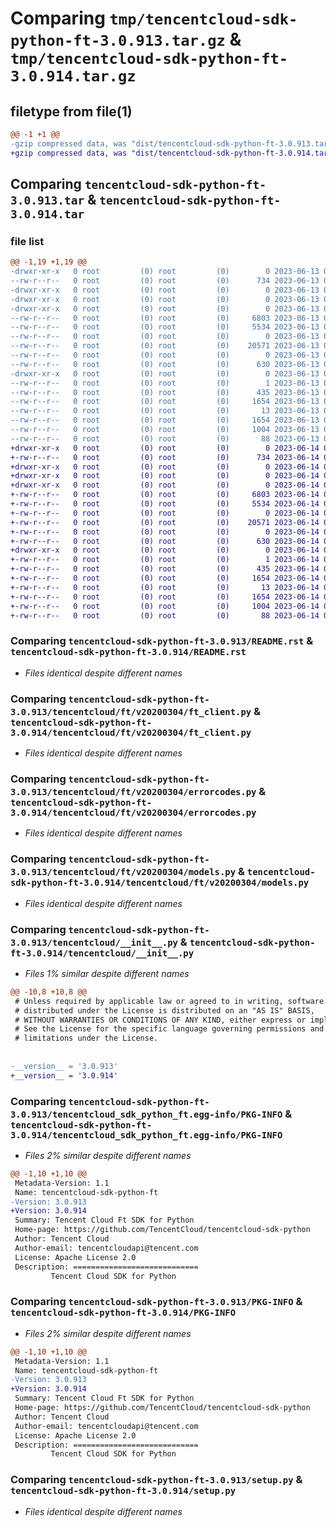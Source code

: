 # Comparing `tmp/tencentcloud-sdk-python-ft-3.0.913.tar.gz` & `tmp/tencentcloud-sdk-python-ft-3.0.914.tar.gz`

## filetype from file(1)

```diff
@@ -1 +1 @@
-gzip compressed data, was "dist/tencentcloud-sdk-python-ft-3.0.913.tar", last modified: Tue Jun 13 02:11:44 2023, max compression
+gzip compressed data, was "dist/tencentcloud-sdk-python-ft-3.0.914.tar", last modified: Wed Jun 14 00:26:40 2023, max compression
```

## Comparing `tencentcloud-sdk-python-ft-3.0.913.tar` & `tencentcloud-sdk-python-ft-3.0.914.tar`

### file list

```diff
@@ -1,19 +1,19 @@
-drwxr-xr-x   0 root         (0) root         (0)        0 2023-06-13 02:11:44.000000 tencentcloud-sdk-python-ft-3.0.913/
--rw-r--r--   0 root         (0) root         (0)      734 2023-06-13 02:11:44.000000 tencentcloud-sdk-python-ft-3.0.913/README.rst
-drwxr-xr-x   0 root         (0) root         (0)        0 2023-06-13 02:11:44.000000 tencentcloud-sdk-python-ft-3.0.913/tencentcloud/
-drwxr-xr-x   0 root         (0) root         (0)        0 2023-06-13 02:11:44.000000 tencentcloud-sdk-python-ft-3.0.913/tencentcloud/ft/
-drwxr-xr-x   0 root         (0) root         (0)        0 2023-06-13 02:11:44.000000 tencentcloud-sdk-python-ft-3.0.913/tencentcloud/ft/v20200304/
--rw-r--r--   0 root         (0) root         (0)     6803 2023-06-13 02:11:44.000000 tencentcloud-sdk-python-ft-3.0.913/tencentcloud/ft/v20200304/ft_client.py
--rw-r--r--   0 root         (0) root         (0)     5534 2023-06-13 02:11:44.000000 tencentcloud-sdk-python-ft-3.0.913/tencentcloud/ft/v20200304/errorcodes.py
--rw-r--r--   0 root         (0) root         (0)        0 2023-06-13 02:11:44.000000 tencentcloud-sdk-python-ft-3.0.913/tencentcloud/ft/v20200304/__init__.py
--rw-r--r--   0 root         (0) root         (0)    20571 2023-06-13 02:11:44.000000 tencentcloud-sdk-python-ft-3.0.913/tencentcloud/ft/v20200304/models.py
--rw-r--r--   0 root         (0) root         (0)        0 2023-06-13 02:11:44.000000 tencentcloud-sdk-python-ft-3.0.913/tencentcloud/ft/__init__.py
--rw-r--r--   0 root         (0) root         (0)      630 2023-06-13 02:11:44.000000 tencentcloud-sdk-python-ft-3.0.913/tencentcloud/__init__.py
-drwxr-xr-x   0 root         (0) root         (0)        0 2023-06-13 02:11:44.000000 tencentcloud-sdk-python-ft-3.0.913/tencentcloud_sdk_python_ft.egg-info/
--rw-r--r--   0 root         (0) root         (0)        1 2023-06-13 02:11:44.000000 tencentcloud-sdk-python-ft-3.0.913/tencentcloud_sdk_python_ft.egg-info/dependency_links.txt
--rw-r--r--   0 root         (0) root         (0)      435 2023-06-13 02:11:44.000000 tencentcloud-sdk-python-ft-3.0.913/tencentcloud_sdk_python_ft.egg-info/SOURCES.txt
--rw-r--r--   0 root         (0) root         (0)     1654 2023-06-13 02:11:44.000000 tencentcloud-sdk-python-ft-3.0.913/tencentcloud_sdk_python_ft.egg-info/PKG-INFO
--rw-r--r--   0 root         (0) root         (0)       13 2023-06-13 02:11:44.000000 tencentcloud-sdk-python-ft-3.0.913/tencentcloud_sdk_python_ft.egg-info/top_level.txt
--rw-r--r--   0 root         (0) root         (0)     1654 2023-06-13 02:11:44.000000 tencentcloud-sdk-python-ft-3.0.913/PKG-INFO
--rw-r--r--   0 root         (0) root         (0)     1004 2023-06-13 02:11:44.000000 tencentcloud-sdk-python-ft-3.0.913/setup.py
--rw-r--r--   0 root         (0) root         (0)       88 2023-06-13 02:11:44.000000 tencentcloud-sdk-python-ft-3.0.913/setup.cfg
+drwxr-xr-x   0 root         (0) root         (0)        0 2023-06-14 00:26:40.000000 tencentcloud-sdk-python-ft-3.0.914/
+-rw-r--r--   0 root         (0) root         (0)      734 2023-06-14 00:26:40.000000 tencentcloud-sdk-python-ft-3.0.914/README.rst
+drwxr-xr-x   0 root         (0) root         (0)        0 2023-06-14 00:26:40.000000 tencentcloud-sdk-python-ft-3.0.914/tencentcloud/
+drwxr-xr-x   0 root         (0) root         (0)        0 2023-06-14 00:26:40.000000 tencentcloud-sdk-python-ft-3.0.914/tencentcloud/ft/
+drwxr-xr-x   0 root         (0) root         (0)        0 2023-06-14 00:26:40.000000 tencentcloud-sdk-python-ft-3.0.914/tencentcloud/ft/v20200304/
+-rw-r--r--   0 root         (0) root         (0)     6803 2023-06-14 00:26:40.000000 tencentcloud-sdk-python-ft-3.0.914/tencentcloud/ft/v20200304/ft_client.py
+-rw-r--r--   0 root         (0) root         (0)     5534 2023-06-14 00:26:40.000000 tencentcloud-sdk-python-ft-3.0.914/tencentcloud/ft/v20200304/errorcodes.py
+-rw-r--r--   0 root         (0) root         (0)        0 2023-06-14 00:26:40.000000 tencentcloud-sdk-python-ft-3.0.914/tencentcloud/ft/v20200304/__init__.py
+-rw-r--r--   0 root         (0) root         (0)    20571 2023-06-14 00:26:40.000000 tencentcloud-sdk-python-ft-3.0.914/tencentcloud/ft/v20200304/models.py
+-rw-r--r--   0 root         (0) root         (0)        0 2023-06-14 00:26:40.000000 tencentcloud-sdk-python-ft-3.0.914/tencentcloud/ft/__init__.py
+-rw-r--r--   0 root         (0) root         (0)      630 2023-06-14 00:26:40.000000 tencentcloud-sdk-python-ft-3.0.914/tencentcloud/__init__.py
+drwxr-xr-x   0 root         (0) root         (0)        0 2023-06-14 00:26:40.000000 tencentcloud-sdk-python-ft-3.0.914/tencentcloud_sdk_python_ft.egg-info/
+-rw-r--r--   0 root         (0) root         (0)        1 2023-06-14 00:26:40.000000 tencentcloud-sdk-python-ft-3.0.914/tencentcloud_sdk_python_ft.egg-info/dependency_links.txt
+-rw-r--r--   0 root         (0) root         (0)      435 2023-06-14 00:26:40.000000 tencentcloud-sdk-python-ft-3.0.914/tencentcloud_sdk_python_ft.egg-info/SOURCES.txt
+-rw-r--r--   0 root         (0) root         (0)     1654 2023-06-14 00:26:40.000000 tencentcloud-sdk-python-ft-3.0.914/tencentcloud_sdk_python_ft.egg-info/PKG-INFO
+-rw-r--r--   0 root         (0) root         (0)       13 2023-06-14 00:26:40.000000 tencentcloud-sdk-python-ft-3.0.914/tencentcloud_sdk_python_ft.egg-info/top_level.txt
+-rw-r--r--   0 root         (0) root         (0)     1654 2023-06-14 00:26:40.000000 tencentcloud-sdk-python-ft-3.0.914/PKG-INFO
+-rw-r--r--   0 root         (0) root         (0)     1004 2023-06-14 00:26:40.000000 tencentcloud-sdk-python-ft-3.0.914/setup.py
+-rw-r--r--   0 root         (0) root         (0)       88 2023-06-14 00:26:40.000000 tencentcloud-sdk-python-ft-3.0.914/setup.cfg
```

### Comparing `tencentcloud-sdk-python-ft-3.0.913/README.rst` & `tencentcloud-sdk-python-ft-3.0.914/README.rst`

 * *Files identical despite different names*

### Comparing `tencentcloud-sdk-python-ft-3.0.913/tencentcloud/ft/v20200304/ft_client.py` & `tencentcloud-sdk-python-ft-3.0.914/tencentcloud/ft/v20200304/ft_client.py`

 * *Files identical despite different names*

### Comparing `tencentcloud-sdk-python-ft-3.0.913/tencentcloud/ft/v20200304/errorcodes.py` & `tencentcloud-sdk-python-ft-3.0.914/tencentcloud/ft/v20200304/errorcodes.py`

 * *Files identical despite different names*

### Comparing `tencentcloud-sdk-python-ft-3.0.913/tencentcloud/ft/v20200304/models.py` & `tencentcloud-sdk-python-ft-3.0.914/tencentcloud/ft/v20200304/models.py`

 * *Files identical despite different names*

### Comparing `tencentcloud-sdk-python-ft-3.0.913/tencentcloud/__init__.py` & `tencentcloud-sdk-python-ft-3.0.914/tencentcloud/__init__.py`

 * *Files 1% similar despite different names*

```diff
@@ -10,8 +10,8 @@
 # Unless required by applicable law or agreed to in writing, software
 # distributed under the License is distributed on an "AS IS" BASIS,
 # WITHOUT WARRANTIES OR CONDITIONS OF ANY KIND, either express or implied.
 # See the License for the specific language governing permissions and
 # limitations under the License.
 
 
-__version__ = '3.0.913'
+__version__ = '3.0.914'
```

### Comparing `tencentcloud-sdk-python-ft-3.0.913/tencentcloud_sdk_python_ft.egg-info/PKG-INFO` & `tencentcloud-sdk-python-ft-3.0.914/tencentcloud_sdk_python_ft.egg-info/PKG-INFO`

 * *Files 2% similar despite different names*

```diff
@@ -1,10 +1,10 @@
 Metadata-Version: 1.1
 Name: tencentcloud-sdk-python-ft
-Version: 3.0.913
+Version: 3.0.914
 Summary: Tencent Cloud Ft SDK for Python
 Home-page: https://github.com/TencentCloud/tencentcloud-sdk-python
 Author: Tencent Cloud
 Author-email: tencentcloudapi@tencent.com
 License: Apache License 2.0
 Description: ============================
         Tencent Cloud SDK for Python
```

### Comparing `tencentcloud-sdk-python-ft-3.0.913/PKG-INFO` & `tencentcloud-sdk-python-ft-3.0.914/PKG-INFO`

 * *Files 2% similar despite different names*

```diff
@@ -1,10 +1,10 @@
 Metadata-Version: 1.1
 Name: tencentcloud-sdk-python-ft
-Version: 3.0.913
+Version: 3.0.914
 Summary: Tencent Cloud Ft SDK for Python
 Home-page: https://github.com/TencentCloud/tencentcloud-sdk-python
 Author: Tencent Cloud
 Author-email: tencentcloudapi@tencent.com
 License: Apache License 2.0
 Description: ============================
         Tencent Cloud SDK for Python
```

### Comparing `tencentcloud-sdk-python-ft-3.0.913/setup.py` & `tencentcloud-sdk-python-ft-3.0.914/setup.py`

 * *Files identical despite different names*

